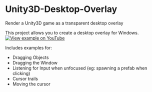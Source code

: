 # Unity3D-Desktop-Overlay
Render a Unity3D game as a transparent desktop overlay

This project allows you to create a desktop overlay for Windows.
[![View example on YouTube](https://img.youtube.com/vi/0q-WCm_jOnE/0.jpg)](https://www.youtube.com/embed/0q-WCm_jOnE)

Includes examples for:
- Dragging Objects
- Dragging the Window
- Listening for Input when unfocused (eg: spawning a prefab when clicking)
- Cursor trails
- Moving the cursor
